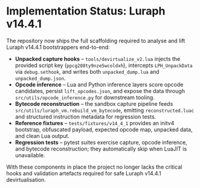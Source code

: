# Implementation Status: Luraph v14.4.1

The repository now ships the full scaffolding required to analyse and lift
Luraph v14.4.1 bootstrappers end-to-end:

* **Unpacked capture hooks** – `tools/devirtualize_v2.lua` injects the provided
 script key (`ppcg208ty9nze5wcoldxh`), intercepts `LPH_UnpackData` via
  `debug.sethook`, and writes both `unpacked_dump.lua` and
  `unpacked_dump.json`.
* **Opcode inference** – Lua and Python inference layers score opcode
  candidates, persist `lift_opcodes.json`, and expose the data through
  `src/utils/opcode_inference.py` for downstream tooling.
* **Bytecode reconstruction** – the sandbox capture pipeline feeds
  `src/utils/luraph_vm.rebuild_vm_bytecode`, emitting `reconstructed.luac` and
  structured instruction metadata for regression tests.
* **Reference fixtures** – `tests/fixtures/v14_4_1` provides an initv4 bootstrap,
  obfuscated payload, expected opcode map, unpacked data, and clean Lua output.
* **Regression tests** – pytest suites exercise capture, opcode inference, and
  bytecode reconstruction; they automatically skip when LuaJIT is unavailable.

With these components in place the project no longer lacks the critical hooks
and validation artefacts required for safe Luraph v14.4.1 devirtualisation.
